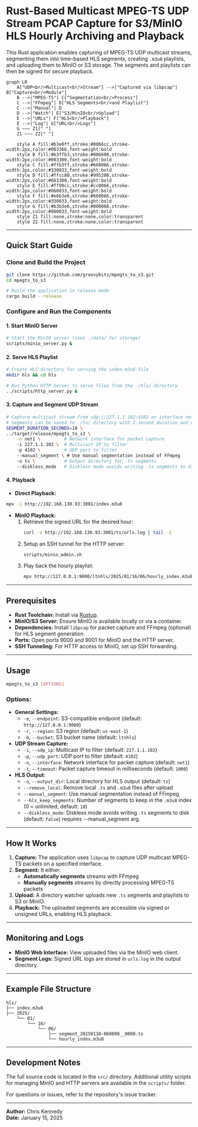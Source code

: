 # Rust-Based Multicast MPEG-TS UDP Stream PCAP Capture for S3/MinIO HLS Hourly Archiving and Playback

This Rust application enables capturing of MPEG-TS UDP multicast streams, segmenting them into time-based HLS segments, creating `.m3u8` playlists, and uploading them to MinIO or S3 storage. The segments and playlists can then be signed for secure playback.

```mermaid
graph LR
    A["UDP<br/>Multicast<br/>Stream"] -->|"Captured via libpcap"| B["Capture<br/>Module"]
    B -->|"MPEG-TS"| C["Segmentation<br/>Process"]
    C -->|"FFmpeg"| D["HLS Segments<br/>and Playlist"]
    C -->|"Manual"| D
    D -->|"Watch"| E["S3/MinIO<br/>Upload"]
    E -->|"URLs"| F["HLS<br/>Playback"]
    E -->|"Log"| G["URL<br/>Logs"]
    G ~~~ Z1[" "]
    Z1 ~~~ Z2[" "]

    style A fill:#b3e0ff,stroke:#0066cc,stroke-width:2px,color:#003366,font-weight:bold
    style B fill:#b3ffb3,stroke:#006600,stroke-width:2px,color:#003300,font-weight:bold
    style C fill:#ffb3ff,stroke:#660066,stroke-width:2px,color:#330033,font-weight:bold
    style D fill:#ffcc80,stroke:#995200,stroke-width:2px,color:#663300,font-weight:bold
    style E fill:#ff99cc,stroke:#cc0066,stroke-width:2px,color:#660033,font-weight:bold
    style F fill:#e6b3e6,stroke:#660066,stroke-width:2px,color:#330033,font-weight:bold
    style G fill:#b3b3e6,stroke:#000066,stroke-width:2px,color:#000033,font-weight:bold
    style Z1 fill:none,stroke:none,color:transparent
    style Z2 fill:none,stroke:none,color:transparent
```

---

## Quick Start Guide

### Clone and Build the Project
```bash
git clone https://github.com/groovybits/mpegts_to_s3.git
cd mpegts_to_s3

# Build the application in release mode
cargo build --release
```

### Configure and Run the Components
#### 1. Start MinIO Server
```bash
# Start the MinIO server (uses ./data/ for storage)
scripts/minio_server.py &
```

#### 2. Serve HLS Playlist
```bash
# Create HLS directory for serving the index.m3u8 file
mkdir hls && cd hls

# Run Python HTTP Server to serve files from the ./hls/ directory
../scripts/http_server.py &
```

#### 3. Capture and Segment UDP Stream
```bash
# Capture multicast stream from udp://227.1.1.102:4102 on interface net1
# Segments can be saved to ./ts/ directory with 2-second duration and uploaded to S3/MinIO
SEGMENT_DURATION_SECONDS=10 \
../target/release/mpegts_to_s3 \
    -n net1 \         # Network interface for packet capture
    -i 227.1.1.102 \  # Multicast IP to filter
    -p 4102 \         # UDP port to filter
    --manual_segment \ # Use manual segmentation instead of FFmpeg
    -o ts \           # Output directory for .ts segments
    --diskless_mode   # Diskless mode avoids writing .ts segments to disk
```

#### 4. Playback
- **Direct Playback:**
```bash
mpv -i http://192.168.130.93:3001/index.m3u8
```

- **MinIO Playback:**
  1. Retrieve the signed URL for the desired hour:
     ```bash
     curl -s http://192.168.130.93:3001/ts/urls.log | tail -1
     ```
  2. Setup an SSH tunnel for the HTTP server:
     ```bash
     scripts/minio_admin.sh
     ```
  3. Play back the hourly playlist:
     ```bash
     mpv http://127.0.0.1:9000/ltnhls/2025/01/16/06/hourly_index.m3u8?...(signed_url_params)
     ```

---

## Prerequisites

- **Rust Toolchain:** Install via [Rustup](https://rustup.rs/).
- **MinIO/S3 Server:** Ensure MinIO is available locally or via a container.
- **Dependencies:** Install `libpcap` for packet capture and FFmpeg (optional) for HLS segment generation.
- **Ports:** Open ports 9000 and 9001 for MinIO and the HTTP server.
- **SSH Tunneling:** For HTTP access to MinIO, set up SSH forwarding.

---

## Usage

```bash
mpegts_to_s3 [OPTIONS]
```
### Options:
- **General Settings:**
  - `-e`, `--endpoint`: S3-compatible endpoint (default: `http://127.0.0.1:9000`)
  - `-r`, `--region`: S3 region (default: `us-east-1`)
  - `-b`, `--bucket`: S3 bucket name (default: `ltnhls`)
- **UDP Stream Capture:**
  - `-i`, `--udp_ip`: Multicast IP to filter (default: `227.1.1.102`)
  - `-p`, `--udp_port`: UDP port to filter (default: `4102`)
  - `-n`, `--interface`: Network interface for packet capture (default: `net1`)
  - `-t`, `--timeout`: Packet capture timeout in milliseconds (default: `1000`)
- **HLS Output:**
  - `-o`, `--output_dir`: Local directory for HLS output (default: `ts`)
  - `--remove_local`: Remove local `.ts` and `.m3u8` files after upload
  - `--manual_segment`: Use manual segmentation instead of FFmpeg
  - `--hls_keep_segments`: Number of segments to keep in the `.m3u8` index (0 = unlimited, default: `10`)
  - `--diskless_mode`: Diskless mode avoids writing `.ts` segments to disk (default: `false`) requires --manual_segment arg.

---

## How It Works

1. **Capture:** The application uses `libpcap` to capture UDP multicast MPEG-TS packets on a specified interface.
2. **Segment:** It either:
   - **Automatically segments** streams with FFmpeg
   - **Manually segments** streams by directly processing MPEG-TS packets
3. **Upload:** A directory watcher uploads new `.ts` segments and playlists to S3 or MinIO.
4. **Playback:** The uploaded segments are accessible via signed or unsigned URLs, enabling HLS playback.

---

## Monitoring and Logs
- **MinIO Web Interface:** View uploaded files via the MinIO web client.
- **Segment Logs:** Signed URL logs are stored in `urls.log` in the output directory.

---

## Example File Structure
```text
hls/
├── index.m3u8
├── 2025/
    └── 01/
        └── 16/
            └── 06/
                ├── segment_20250116-060000__0000.ts
                └── hourly_index.m3u8
```
---

## Development Notes

The full source code is located in the `src/` directory. Additional utility scripts for managing MinIO and HTTP servers are available in the `scripts/` folder.

For questions or issues, refer to the repository's issue tracker.

---

**Author:** Chris Kennedy  
**Date:** January 15, 2025


